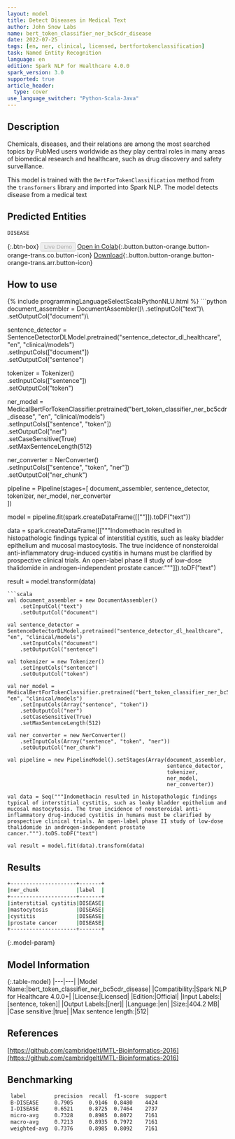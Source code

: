 ```yaml
---
layout: model
title: Detect Diseases in Medical Text
author: John Snow Labs
name: bert_token_classifier_ner_bc5cdr_disease
date: 2022-07-25
tags: [en, ner, clinical, licensed, bertfortokenclassification]
task: Named Entity Recognition
language: en
edition: Spark NLP for Healthcare 4.0.0
spark_version: 3.0
supported: true
article_header:
  type: cover
use_language_switcher: "Python-Scala-Java"
---
```


## Description

Chemicals, diseases, and their relations are among the most searched topics by PubMed users worldwide as they play central roles in many areas of biomedical research and healthcare, such as drug discovery and safety surveillance.

This model is trained with the `BertForTokenClassification` method from the `transformers` library and imported into Spark NLP. The model detects disease from a medical text

## Predicted Entities

`DISEASE`

{:.btn-box}
<button class="button button-orange" disabled>Live Demo</button>
[Open in Colab](https://colab.research.google.com/github/JohnSnowLabs/spark-nlp-workshop/blob/master/tutorials/Certification_Trainings/Healthcare/1.Clinical_Named_Entity_Recognition_Model.ipynb){:.button.button-orange.button-orange-trans.co.button-icon}
[Download](https://s3.amazonaws.com/auxdata.johnsnowlabs.com/clinical/models/bert_token_classifier_ner_bc5cdr_disease_en_4.0.0_3.0_1658754395259.zip){:.button.button-orange.button-orange-trans.arr.button-icon}

## How to use



<div class="tabs-box" markdown="1">
{% include programmingLanguageSelectScalaPythonNLU.html %}
```python
document_assembler = DocumentAssembler()\
    .setInputCol("text")\
    .setOutputCol("document")\

sentence_detector = SentenceDetectorDLModel.pretrained("sentence_detector_dl_healthcare", "en", "clinical/models")\
    .setInputCols(["document"])\
    .setOutputCol("sentence")

tokenizer = Tokenizer()\
    .setInputCols(["sentence"])\
    .setOutputCol("token")

ner_model = MedicalBertForTokenClassifier.pretrained("bert_token_classifier_ner_bc5cdr_disease", "en", "clinical/models")\
    .setInputCols(["sentence", "token"])\
    .setOutputCol("ner")\
    .setCaseSensitive(True)\
    .setMaxSentenceLength(512)

ner_converter = NerConverter()\
    .setInputCols(["sentence", "token", "ner"])\
    .setOutputCol("ner_chunk")

pipeline = Pipeline(stages=[
    document_assembler, 
    sentence_detector,
    tokenizer,
    ner_model,
    ner_converter   
    ])

model = pipeline.fit(spark.createDataFrame([[""]]).toDF("text"))

data = spark.createDataFrame([["""Indomethacin resulted in histopathologic findings typical of interstitial cystitis, such as leaky bladder epithelium and mucosal mastocytosis. The true incidence of nonsteroidal anti-inflammatory drug-induced cystitis in humans must be clarified by prospective clinical trials. An open-label phase II study of low-dose thalidomide in androgen-independent prostate cancer."""]]).toDF("text")

result = model.transform(data)
```
```scala
val document_assembler = new DocumentAssembler()
    .setInputCol("text")
    .setOutputCol("document")

val sentence_detector = SentenceDetectorDLModel.pretrained("sentence_detector_dl_healthcare", "en", "clinical/models")
    .setInputCols("document")
    .setOutputCol("sentence")

val tokenizer = new Tokenizer()
    .setInputCols("sentence")
    .setOutputCol("token")

val ner_model = MedicalBertForTokenClassifier.pretrained("bert_token_classifier_ner_bc5cdr_disease", "en", "clinical/models")
    .setInputCols(Array("sentence", "token"))
    .setOutputCol("ner")
    .setCaseSensitive(True)
    .setMaxSentenceLength(512)

val ner_converter = new NerConverter()
    .setInputCols(Array("sentence", "token", "ner"))
    .setOutputCol("ner_chunk")

val pipeline = new PipelineModel().setStages(Array(document_assembler, 
                                                   sentence_detector,
                                                   tokenizer,
                                                   ner_model,
                                                   ner_converter))

val data = Seq("""Indomethacin resulted in histopathologic findings typical of interstitial cystitis, such as leaky bladder epithelium and mucosal mastocytosis. The true incidence of nonsteroidal anti-inflammatory drug-induced cystitis in humans must be clarified by prospective clinical trials. An open-label phase II study of low-dose thalidomide in androgen-independent prostate cancer.""").toDS.toDF("text")

val result = model.fit(data).transform(data)
```
</div>

## Results

```bash
+---------------------+-------+
|ner_chunk            |label  |
+---------------------+-------+
|interstitial cystitis|DISEASE|
|mastocytosis         |DISEASE|
|cystitis             |DISEASE|
|prostate cancer      |DISEASE|
+---------------------+-------+
```

{:.model-param}
## Model Information

{:.table-model}
|---|---|
|Model Name:|bert_token_classifier_ner_bc5cdr_disease|
|Compatibility:|Spark NLP for Healthcare 4.0.0+|
|License:|Licensed|
|Edition:|Official|
|Input Labels:|[sentence, token]|
|Output Labels:|[ner]|
|Language:|en|
|Size:|404.2 MB|
|Case sensitive:|true|
|Max sentence length:|512|

## References

[https://github.com/cambridgeltl/MTL-Bioinformatics-2016](https://github.com/cambridgeltl/MTL-Bioinformatics-2016)

## Benchmarking

```bash
 label         precision  recall  f1-score  support 
 B-DISEASE     0.7905     0.9146  0.8480    4424    
 I-DISEASE     0.6521     0.8725  0.7464    2737    
 micro-avg     0.7328     0.8985  0.8072    7161    
 macro-avg     0.7213     0.8935  0.7972    7161    
 weighted-avg  0.7376     0.8985  0.8092    7161  
```